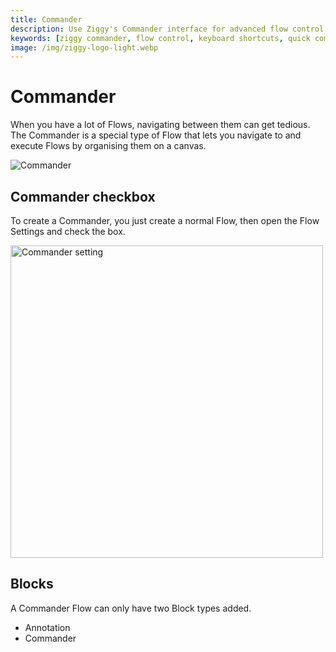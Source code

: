 ```yaml
---
title: Commander
description: Use Ziggy's Commander interface for advanced flow control and management. Learn keyboard shortcuts and quick commands for efficient workflow building.
keywords: [ziggy commander, flow control, keyboard shortcuts, quick commands, workflow shortcuts]
image: /img/ziggy-logo-light.webp
---
```


# Commander

When you have a lot of Flows, navigating between them can get tedious. The Commander is a special type of Flow that lets you navigate to and execute Flows by organising them on a canvas.

![Commander](/img/flows/commander/commander.png)

## Commander checkbox
To create a Commander, you just create a normal Flow, then open the Flow Settings and check the box.

<img src="/img/flows/commander/commander-settings.png" alt="Commander setting" width="500" />

## Blocks
A Commander Flow can only have two Block types added.

- Annotation
- Commander

